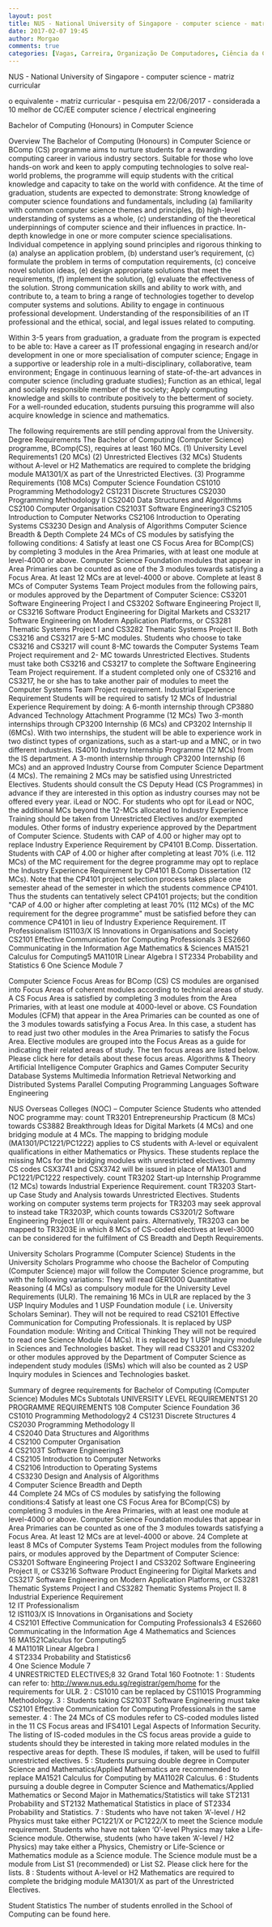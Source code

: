 ```yaml
---
layout: post
title: NUS - National University of Singapore - computer science - matriz curricular
date: 2017-02-07 19:45
author: Morgao
comments: true
categories: [Vagas, Carreira, Organização De Computadores, Ciência da Computação,Cursos]
---
```


NUS - National University of Singapore - computer science - matriz curricular

o equivalente - matriz curricular - pesquisa em 22/06/2017 - considerada a 10 melhor de CC/EE
computer science / electrical engineering


Bachelor of Computing (Honours) in Computer Science

Overview
The Bachelor of Computing (Honours) in Computer Science or BComp (CS) programme aims to nurture students for a rewarding computing career in various industry sectors. Suitable for those who love hands-on work and keen to apply computing technologies to solve real-world problems, the programme will equip students with the critical knowledge and capacity to take on the world with confidence.
At the time of graduation, students are expected to demonstrate:
Strong knowledge of computer science foundations and fundamentals, including (a) familiarity with common computer science themes and principles, (b) high-level understanding of systems as a whole, (c) understanding of the theoretical underpinnings of computer science and their influences in practice.
In-depth knowledge in one or more computer science specialisations.
Individual competence in applying sound principles and rigorous thinking to (a) analyse an application problem, (b) understand user’s requirement, (c) formulate the problem in terms of computation requirements, (c) conceive novel solution ideas, (e) design appropriate solutions that meet the requirements, (f) implement the solution, (g) evaluate the effectiveness of the solution.
Strong communication skills and ability to work with, and contribute to, a team to bring a range of technologies together to develop computer systems and solutions.
Ability to engage in continuous professional development.
Understanding of the responsibilities of an IT professional and the ethical, social, and legal issues related to computing.
 
Within 3-5 years from graduation, a graduate from the program is expected to be able to:
Have a career as IT professional engaging in research and/or development in one or more specialisation of computer science;
Engage in a supportive or leadership role in a multi-disciplinary, collaborative, team environment;
Engage in continuous learning of state-of-the-art advances in computer science (including graduate studies);
Function as an ethical, legal and socially responsible member of the society;
Apply computing knowledge and skills to contribute positively to the betterment of society.
For a well-rounded education, students pursuing this programme will also acquire knowledge in science and mathematics.

The following requirements are still pending approval from the University. 
Degree Requirements
The Bachelor of Computing (Computer Science) programme, BComp(CS), requires at least 160 MCs.
(1) University Level Requirements1 (20 MCs)
(2) Unrestricted Electives (32 MCs)
Students without A-level or H2 Mathematics are required to complete the bridging module MA1301/X as part of the Unrestricted Electives.
(3) Programme Requirements (108 MCs)
Computer Science Foundation
CS1010 Programming Methodology2
CS1231 Discrete Structures
CS2030 Programming Methodology II
CS2040 Data Structures and Algorithms
CS2100 Computer Organisation
CS2103T Software Engineering3
CS2105 Introduction to Computer Networks
CS2106 Introduction to Operating Systems
CS3230 Design and Analysis of Algorithms
Computer Science Breadth & Depth
Complete 24 MCs of CS modules by satisfying the following conditions: 4
Satisfy at least one CS Focus Area for BComp(CS) by completing 3 modules in the Area Primaries, with at least one module at level-4000 or above. Computer Science Foundation modules that appear in Area Primaries can be counted as one of the 3 modules towards satisfying a Focus Area.
At least 12 MCs are at level-4000 or above.
Complete at least 8 MCs of Computer Systems Team Project modules from the following pairs, or modules approved by the Department of Computer Science:
CS3201 Software Engineering Project I and CS3202 Software Engineering Project II, or
CS3216 Software Product Engineering for Digital Markets and CS3217 Software Engineering on Modern Application Platforms, or
CS3281 Thematic Systems Project I and CS3282 Thematic Systems Project II.
Both CS3216 and CS3217 are 5-MC modules. Students who choose to take CS3216 and CS3217 will count 8-MC towards the Computer Systems Team Project requirement and 2- MC towards Unrestricted Electives. Students must take both CS3216 and CS3217 to complete the Software Engineering Team Project requirement. If a student completed only one of CS3216 and CS3217, he or she has to take another pair of modules to meet the Computer Systems Team Project requirement.
Industrial Experience Requirement
Students will be required to satisfy 12 MCs of Industrial Experience Requirement by doing:
A 6-month internship through CP3880 Advanced Technology Attachment Programme (12 MCs)
Two 3-month internships through CP3200 Internship (6 MCs) and CP3202 Internship II (6MCs). With two internships, the student will be able to experience work in two distinct types of organizations, such as a start-up and a MNC, or in two different industries.
IS4010 Industry Internship Programme (12 MCs) from the IS department.
A 3-month internship through CP3200 Internship (6 MCs) and an approved Industry Course from Computer Science Department (4 MCs). The remaining 2 MCs may be satisfied using Unrestricted Electives. Students should consult the CS Deputy Head (CS Programmes) in advance if they are interested in this option as industry courses may not be offered every year.
iLead or NOC. For students who opt for iLead or NOC, the additional MCs beyond the 12-MCs allocated to Industry Experience Training should be taken from Unrestricted Electives and/or exempted modules.
Other forms of industry experience approved by the Department of Computer Science.
Students with CAP of 4.00 or higher may opt to replace Industry Experience Requirement by CP4101 B.Comp. Dissertation.
Students with CAP of 4.00 or higher after completing at least 70% (i.e. 112 MCs) of the MC requirement for the degree programme may opt to replace the Industry Experience Requirement by CP4101 B.Comp Dissertation (12 MCs). Note that the CP4101 project selection process takes place one semester ahead of the semester in which the students commence CP4101. Thus the students can tentatively select CP4101 projects; but the condition "CAP of 4.00 or higher after completing at least 70% (112 MCs) of the MC requirement for the degree programme" must be satisfied before they can commence CP4101 in lieu of Industry Experience Requirement.
IT Professionalism
IS1103/X IS Innovations in Organisations and Society
CS2101 Effective Communication for Computing Professionals 3
ES2660 Communicating in the Information Age
Mathematics & Sciences
MA1521 Calculus for Computing5
MA1101R Linear Algebra I
ST2334 Probability and Statistics 6
One Science Module 7

Computer Science Focus Areas for BComp (CS)
CS modules are organised into Focus Areas of coherent modules according to technical areas of study. A CS Focus Area is satisfied by completing 3 modules from the Area Primaries, with at least one module at 4000-level or above. CS Foundation Modules (CFM) that appear in the Area Primaries can be counted as one of the 3 modules towards satisfying a Focus Area. In this case, a student has to read just two other modules in the Area Primaries to satisfy the Focus Area. Elective modules are grouped into the Focus Areas as a guide for indicating their related areas of study. The ten focus areas are listed below. Please click here for details about these focus areas.
Algorithms & Theory
Artificial Intelligence
Computer Graphics and Games
Computer Security
Database Systems
Multimedia Information Retrieval
Networking and Distributed Systems
Parallel Computing
Programming Languages
Software Engineering

NUS Overseas Colleges (NOC) – Computer Science
Students who attended NOC programme may:
count TR3201 Entrepreneurship Practicum (8 MCs) towards CS3882 Breakthrough Ideas for Digital Markets (4 MCs) and one bridging module at 4 MCs. The mapping to bridging module (MA1301/PC1221/PC1222) applies to CS students with A-level or equivalent qualifications in either Mathematics or Physics.  These students replace the missing MCs for the bridging modules with unrestricted electives.  Dummy CS codes CSX3741 and CSX3742 will be issued in place of MA1301 and PC1221/PC1222 respectively.
count TR3202 Start-up Internship Programme (12 MCs) towards Industrial Experience Requirement.
count TR3203 Start-up Case Study and Analysis towards Unrestricted Electives. Students working on computer systems term projects for TR3203 may seek approval to instead take TR3203P, which counts towards CS3201/2 Software Engineering Project I/II or equivalent pairs.  Alternatively, TR3203 can be mapped to TR3203E in which 8 MCs of CS-coded electives at level-3000 can be considered for the fulfilment of CS Breadth and Depth Requirements.

University Scholars Programme (Computer Science)
Students in the University Scholars Programme who choose the Bachelor of Computing (Computer Science) major will follow the Computer Science programme, but with the following variations:
They will read GER1000 Quantitative Reasoning (4 MCs) as compulsory module for the University Level Requirements (ULR). The remaining 16 MCs in ULR are replaced by the 3 USP Inquiry Modules and 1 USP Foundation module ( i.e. University Scholars Seminar).
They will not be required to read CS2101 Effective Communication for Computing Professionals. It is replaced by USP Foundation module: Writing and Critical Thinking
They will not be required to read one Science Module (4 MCs). It is replaced by 1 USP Inquiry module in Sciences and Technologies basket.
They will read CS3201 and CS3202 or other modules approved by the Department of Computer Science as independent study modules (ISMs) which will also be counted as 2 USP Inquiry modules in Sciences and Technologies basket.

Summary of degree requirements for Bachelor of Computing (Computer Science)
Modules	MCs	Subtotals
UNIVERSITY LEVEL REQUIREMENTS1		20
PROGRAMME REQUIREMENTS		108
Computer Science Foundation	
36
CS1010 Programming Methodology2	
4
CS1231 Discrete Structures	4
CS2030 Programming Methodology II	
4
CS2040 Data Structures and Algorithms	
4
CS2100 Computer Organisation	
4
CS2103T Software Engineering3	
4
CS2105 Introduction to Computer Networks	
4
CS2106 Introduction to Operating Systems	
4
CS3230 Design and Analysis of Algorithms	
4
Computer Science Breadth and Depth	
44
Complete 24 MCs of CS modules by satisfying the following conditions:4
Satisfy at least one CS Focus Area for BComp(CS) by completing 3 modules in the Area Primaries, with at least one module at level-4000 or above. Computer Science Foundation modules that appear in Area Primaries can be counted as one of the 3 modules towards satisfying a Focus Area.
At least 12 MCs are at level-4000 or above.
24
Complete at least 8 MCs of Computer Systems Team Project modules from the following pairs, or modules approved by the Department of Computer Science:
CS3201 Software Engineering Project I and CS3202 Software Engineering Project II, or
CS3216 Software Product Engineering for Digital Markets and CS3217 Software Engineering on Modern Application Platforms, or
CS3281 Thematic Systems Project I and CS3282 Thematic Systems Project II.
8
Industrial Experience Requirement	
12
IT Professionalism	
12
IS1103/X IS Innovations in Organisations and Society	
4
CS2101 Effective Communication for Computing Professionals3	
4
ES2660 Communicating in the Information Age	4
Mathematics and Sciences	
16
MA1521Calculus for Computing5	
4
MA1101R Linear Algebra I	
4
ST2334 Probability and Statistics6	
4
One Science Module  7	
4
UNRESTRICTED ELECTIVES;8		32
Grand Total		160
Footnote:
1 : Students can refer to: http://www.nus.edu.sg/registrar/gem/home for the requirements for ULR.
2 : CS1010 can be replaced by CS1101S Programming Methodology.
3 : Students taking CS2103T Software Engineering must take CS2101 Effective Communication for Computing Professionals in the same semester.
4 : The 24 MCs of CS modules refer to CS-coded modules listed in the 11 CS Focus areas and IFS4101 Legal Aspects of Information Security. The listing of IS-coded modules in the CS focus areas provide a guide to students should they be interested in taking more related modules in the respective areas for depth. These IS modules, if taken, will be used to fulfill unrestricted electives.
5 : Students pursuing double degree in Computer Science and Mathematics/Applied Mathematics are recommended to replace MA1521 Calculus for Computing by MA1102R Calculus.
6 : Students pursuing a double degree in Computer Science and Mathematics/Applied Mathematics or Second Major in Mathematics/Statistics will take ST2131 Probability and ST2132 Mathematical Statistics in place of ST2334 Probability and Statistics.
7 :  Students who have not taken ‘A’-level / H2 Physics must take either PC1221/X or PC1222/X to meet the Science module requirement.  Students who have not taken ‘O’-level Physics may take a Life-Science module.  Otherwise, students (who have taken ‘A’-level / H2 Physics) may take either a Physics, Chemistry or Life-Science or Mathematics module as a Science module.  The Science module must be a module from List S1 (recommended) or List S2. Please click here for the lists.
8 :  Students without A-level or H2 Mathematics are required to complete the bridging module MA1301/X as part of the Unrestricted Electives.

Student Statistics
The number of students enrolled in the School of Computing can be found here.
